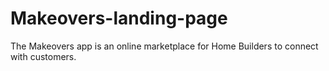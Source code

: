 # Makeovers-landing-page
The Makeovers app is an online marketplace for Home Builders to connect with customers.
